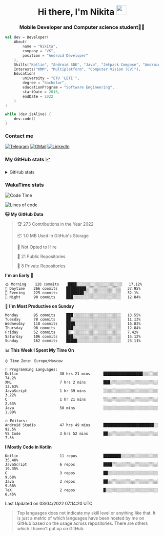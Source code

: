 <h1 align="center">
Hi there, I'm Nikita 
<img src="https://github.com/blackcater/blackcater/raw/main/images/Hi.gif" height="32"/>
</h1>
<h3 align="center">Mobile Developer and Computer science student👨‍💻</h3>

```kotlin
val dev = Developer(
    About(
        name = "Nikita",
        company = "VK",
        position = "Android Developer"
    ),
    Skills("Kotlin", "Android SDK", "Java", "Jetpack Compose", "Android Jetpack"),
    Interests("KMM", "Multiplatform", "Computer Vision (CV)"),
    Education(
        university = "ETU 'LETI'",
        degree = "bachelor",
        educationProgram = "Software Engineering",
        startDate = 2018,
        endDate = 2022
    )
)

while (dev.isAlive) {
    dev.code()
}
```

### Contact me

[![Telegram](https://img.shields.io/badge/Telegram-white?style=for-the-badge&logo=telegram&logoColor=29e9ea)](https://t.me/po4yka)
[![GMail](https://img.shields.io/badge/Gmail-white?style=for-the-badge&logo=gmail&logoColor=d14836)](mailto:pochaev.nik@gmail.com)
[![LinkedIn](https://img.shields.io/badge/linkedin%20-white.svg?&style=for-the-badge&logo=linkedin&logoColor=%230077B5)](https://www.linkedin.com/in/nikita-pochaev-415b5a1a1)

### My GitHub stats 📈

<details>
  <summary>GitHub stats</summary>
  <p align="center">
    <img src="https://github-readme-stats.vercel.app/api?username=po4yka&show_icons=true&theme=dark" />
  </p>
</details>

### WakaTime stats

<!--START_SECTION:waka-->
![Code Time](http://img.shields.io/badge/Code%20Time-2%2C520%20hrs%2031%20mins-blue)

![Lines of code](https://img.shields.io/badge/From%20Hello%20World%20I%27ve%20Written-1%20Million%20lines%20of%20code-blue)

**🐱 My GitHub Data** 

> 🏆 273 Contributions in the Year 2022
 > 
> 📦 1.0 MB Used in GitHub's Storage 
 > 
> 🚫 Not Opted to Hire
 > 
> 📜 21 Public Repositories 
 > 
> 🔑 8 Private Repositories  
 > 
**I'm an Early 🐤** 

```text
🌞 Morning    120 commits    ████░░░░░░░░░░░░░░░░░░░░░   17.12% 
🌆 Daytime    266 commits    █████████░░░░░░░░░░░░░░░░   37.95% 
🌃 Evening    225 commits    ████████░░░░░░░░░░░░░░░░░   32.1% 
🌙 Night      90 commits     ███░░░░░░░░░░░░░░░░░░░░░░   12.84%

```
📅 **I'm Most Productive on Sunday** 

```text
Monday       95 commits     ███░░░░░░░░░░░░░░░░░░░░░░   13.55% 
Tuesday      78 commits     ██░░░░░░░░░░░░░░░░░░░░░░░   11.13% 
Wednesday    118 commits    ████░░░░░░░░░░░░░░░░░░░░░   16.83% 
Thursday     90 commits     ███░░░░░░░░░░░░░░░░░░░░░░   12.84% 
Friday       52 commits     █░░░░░░░░░░░░░░░░░░░░░░░░   7.42% 
Saturday     106 commits    ███░░░░░░░░░░░░░░░░░░░░░░   15.12% 
Sunday       162 commits    █████░░░░░░░░░░░░░░░░░░░░   23.11%

```


📊 **This Week I Spent My Time On** 

```text
⌚︎ Time Zone: Europe/Moscow

💬 Programming Languages: 
Kotlin                   38 hrs 21 mins      ██████████████████░░░░░░░   74.2% 
XML                      7 hrs 2 mins        ███░░░░░░░░░░░░░░░░░░░░░░   13.63% 
JavaScript               1 hr 39 mins        ░░░░░░░░░░░░░░░░░░░░░░░░░   3.22% 
C                        1 hr 21 mins        ░░░░░░░░░░░░░░░░░░░░░░░░░   2.63% 
Java                     58 mins             ░░░░░░░░░░░░░░░░░░░░░░░░░   1.89%

🔥 Editors: 
Android Studio           47 hrs 49 mins      ███████████████████████░░   92.5% 
VS Code                  3 hrs 52 mins       ██░░░░░░░░░░░░░░░░░░░░░░░   7.5%

```

**I Mostly Code in Kotlin** 

```text
Kotlin                   11 repos            ████████░░░░░░░░░░░░░░░░░   35.48% 
JavaScript               6 repos             ████░░░░░░░░░░░░░░░░░░░░░   19.35% 
C                        3 repos             ██░░░░░░░░░░░░░░░░░░░░░░░   9.68% 
Java                     3 repos             ██░░░░░░░░░░░░░░░░░░░░░░░   9.68% 
TeX                      2 repos             █░░░░░░░░░░░░░░░░░░░░░░░░   6.45%

```



 Last Updated on 03/04/2022 07:14:20 UTC
<!--END_SECTION:waka-->

> Top languages does not indicate my skill level or anything like that. It is just a metric of which languages have been hosted by me on GitHub based on the usage across repositories. There are others which I haven't put up on GitHub.
